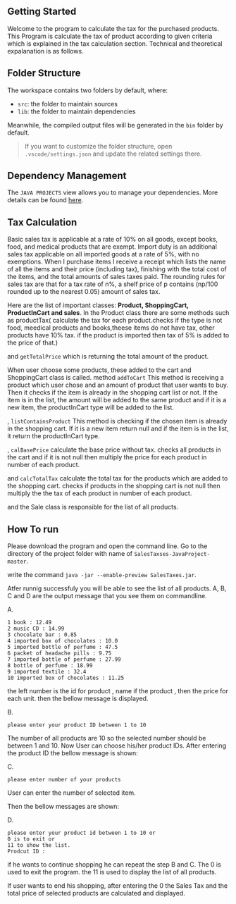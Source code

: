 ## Getting Started

Welcome to the program to calculate the tax for the purchased products. This Program is calculate the tax of product according to given criteria which is explained in the tax calculation section. Technical and theoretical expalanation is as follows. 

## Folder Structure

The workspace contains two folders by default, where:

- `src`: the folder to maintain sources
- `lib`: the folder to maintain dependencies

Meanwhile, the compiled output files will be generated in the `bin` folder by default.

> If you want to customize the folder structure, open `.vscode/settings.json` and update the related settings there.

## Dependency Management

The `JAVA PROJECTS` view allows you to manage your dependencies. More details can be found [here](https://github.com/microsoft/vscode-java-dependency#manage-dependencies).

## Tax Calculation

Basic sales tax is applicable at a rate of 10% on all goods, except books, food, and medical
products that are exempt. Import duty is an additional sales tax
applicable on all imported goods at a rate of 5%, with no exemptions. When I purchase items
I receive a receipt which lists the name of all the items and their price (including tax),
finishing with the total cost of the items,
and the total amounts of sales taxes paid. The rounding rules for sales tax are that for a tax
rate of n%, a shelf price of p contains (np/100 rounded up to the nearest 0.05) amount of
sales tax.

Here are the list of important classes: **Product, ShoppingCart, ProductInCart and sales**.
In the Product class there are some methods such as 
   productTax( calculate the tax for each product.checks if the type is not food, meedical products and books,theese items do not have tax, other products have 10% tax. if the product is imported then tax of 5% is added to the price of that.)

and `getTotalPrice` which is returning the total amount of the product.

When user choose some products, these added to the cart and ShoppingCart class is called.
method `addToCart` This method is receiving a product which user chose and an amount of product that user wants to buy. Then it checks if the item is already in the shopping cart list or not. If the item is in the list, the amount will be added to the same product and if it is a new item, the productInCart type will be added to the list.

, `listContainsProduct` This method is checking if the chosen item is already in the shopping cart. If it is a new item return null and if the item is in the list, it return the productInCart type.

, `calBasePrice` calculate the base price without tax. checks all products in the cart and if it is not null then multiply the price for each product in number of each product.

and `calcTotalTax` calculate the total tax for the products which are added to the shopping cart. checks if  products in the shopping cart is not null then multiply the the tax of each product in number of each product.

and the Sale class is responsible for the list of all products.

## How To run

Please download the program and open the command line. Go to the directory of the project folder with name of `SalesTaxses-JavaProject-master`.

write the command `java -jar --enable-preview SalesTaxes.jar`.

 Atfer runnig successfuly you will be able to see the list of all products. 
A, B, C and D are the output message that you see them on commandline.

A.
```
1 book : 12.49
2 music CD : 14.99
3 chocolate bar : 0.85
4 imported box of chocolates : 10.0
5 imported bottle of perfume : 47.5
6 packet of headache pills : 9.75
7 imported bottle of perfume : 27.99
8 bottle of perfume : 18.99
9 imported textile : 32.4
10 imported box of chocolates : 11.25
```

the left number is the id for product , name if the product , then the price for each unit.
then the bellow message is displayed.

B.
```
please enter your product ID between 1 to 10
```

The number of all products are 10 so the selected number should be between 1 and 10.
 Now User can choose his/her product IDs. After entering the product ID the bellow message is shown:

C.
```
please enter number of your products
```

 User can enter the number of selected item.

 Then the bellow messages are shown:

 D.
 ```
 please enter your product id between 1 to 10 or 
 0 is to exit or 
 11 to show the list. 
 Prodcut ID :
 ```

 if he wants to continue shopping he can repeat the step B and C. 
 The 0 is used to exit the program.
 the 11 is used to display the list of all products.

 If user wants to end his shopping, after entering the 0 the Sales Tax and the total price of 
  selected products are calculated and displayed.






